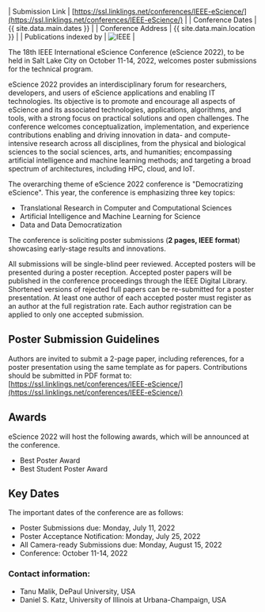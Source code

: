 | Submission Link         | [https://ssl.linklings.net/conferences/IEEE-eScience/](https://ssl.linklings.net/conferences/IEEE-eScience/) |
| Conference Dates        | {{ site.data.main.dates }} |
| Conference Address      | {{ site.data.main.location }} |
| Publications indexed by | <img src="{{ site.baseurl }}/images/ieee.png" alt="IEEE" /> |

The 18th IEEE International eScience Conference (eScience 2022), to be held in Salt Lake City on October 11-14, 2022, welcomes poster submissions for the technical program.

eScience 2022 provides an interdisciplinary forum for researchers, developers, and users of eScience applications and enabling IT technologies. Its objective is to promote and encourage all aspects of eScience and its associated technologies, applications, algorithms, and tools, with a strong focus on practical solutions and open challenges. The conference welcomes conceptualization, implementation, and experience contributions enabling and driving innovation in data- and compute-intensive research across all disciplines, from the physical and biological sciences to the social sciences, arts, and humanities; encompassing artificial intelligence and machine learning methods; and targeting a broad spectrum of architectures, including HPC, cloud, and IoT.

The overarching theme of eScience 2022 conference is "Democratizing eScience". This year, the conference is emphasizing three key topics:

- Translational Research in Computer and Computational Sciences
- Artificial Intelligence and Machine Learning for Science
- Data and Data Democratization

The conference is soliciting poster submissions (**2 pages, IEEE format**) showcasing early-stage results and innovations.

All submissions will be single-blind peer reviewed. Accepted posters will be presented during a poster reception. Accepted poster papers will be published in the conference proceedings through the IEEE Digital Library. Shortened versions of rejected full papers can be re-submitted for a poster presentation. At least one author of each accepted poster must register as an author at the full registration rate. Each author registration can be applied to only one accepted submission.

## Poster Submission Guidelines

Authors are invited to submit a 2-page paper, including references, for a poster presentation using the same template as for papers. Contributions should be submitted in PDF format to: [https://ssl.linklings.net/conferences/IEEE-eScience/](https://ssl.linklings.net/conferences/IEEE-eScience/)


## Awards

eScience 2022 will host the following awards, which will be announced at the conference.

- Best Poster Award
- Best Student Poster Award

## Key Dates

The important dates of the conference are as follows:

- Poster Submissions due: Monday, July 11, 2022
- Poster Acceptance Notification: Monday, July 25, 2022
- All Camera-ready Submissions due: Monday, August 15, 2022
- Conference: October 11-14, 2022

### Contact information:

- Tanu Malik, DePaul University, USA
- Daniel S. Katz, University of Illinois at Urbana-Champaign, USA
